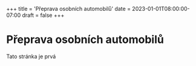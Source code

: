 +++
title = 'Přeprava osobních automobilů'
date = 2023-01-01T08:00:00-07:00
draft = false
+++

# Přeprava osobních automobilů

Tato stránka je prvá
